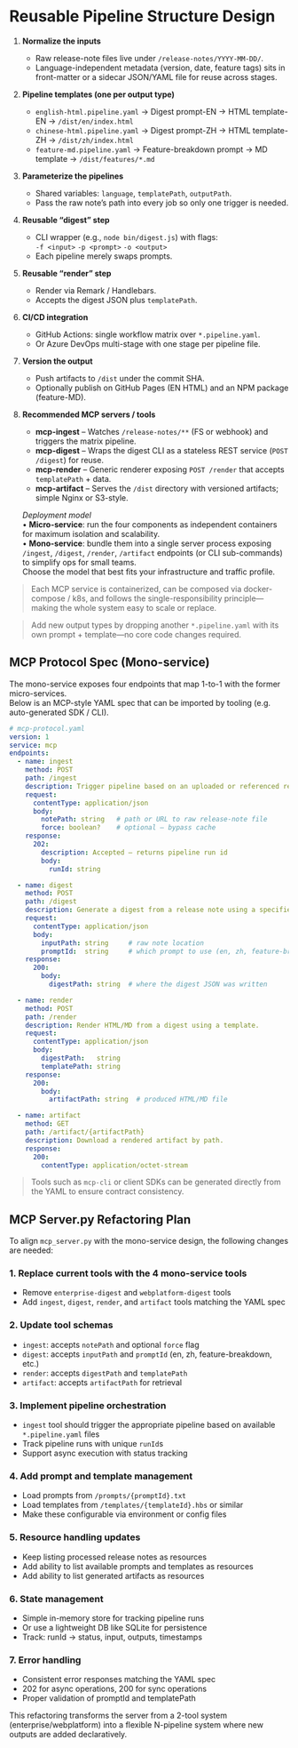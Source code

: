 # Reusable Pipeline Structure Design

1. **Normalize the inputs**  
   - Raw release-note files live under `/release-notes/YYYY-MM-DD/`.  
   - Language-independent metadata (version, date, feature tags) sits in front-matter or a sidecar JSON/YAML file for reuse across stages.

2. **Pipeline templates (one per output type)**  
   - `english-html.pipeline.yaml` → Digest prompt-EN → HTML template-EN → `/dist/en/index.html`  
   - `chinese-html.pipeline.yaml` → Digest prompt-ZH → HTML template-ZH → `/dist/zh/index.html`  
   - `feature-md.pipeline.yaml` → Feature-breakdown prompt → MD template → `/dist/features/*.md`

3. **Parameterize the pipelines**  
   - Shared variables: `language`, `templatePath`, `outputPath`.  
   - Pass the raw note’s path into every job so only one trigger is needed.

4. **Reusable “digest” step**  
   - CLI wrapper (e.g., `node bin/digest.js`) with flags:  
     `-f <input>` `-p <prompt>` `-o <output>`  
   - Each pipeline merely swaps prompts.

5. **Reusable “render” step**  
   - Render via Remark / Handlebars.  
   - Accepts the digest JSON plus `templatePath`.

6. **CI/CD integration**  
   - GitHub Actions: single workflow matrix over `*.pipeline.yaml`.  
   - Or Azure DevOps multi-stage with one stage per pipeline file.

7. **Version the output**  
   - Push artifacts to `/dist` under the commit SHA.  
   - Optionally publish on GitHub Pages (EN HTML) and an NPM package (feature-MD).

8. **Recommended MCP servers / tools**  
   - **mcp-ingest** – Watches `/release-notes/**` (FS or webhook) and triggers the matrix pipeline.  
   - **mcp-digest** – Wraps the digest CLI as a stateless REST service (`POST /digest`) for reuse.  
   - **mcp-render** – Generic renderer exposing `POST /render` that accepts `templatePath` + data.  
   - **mcp-artifact** – Serves the `/dist` directory with versioned artifacts; simple Nginx or S3-style.  

   _Deployment model_  
   • **Micro-service**: run the four components as independent containers for maximum isolation and scalability.  
   • **Mono-service**: bundle them into a single server process exposing `/ingest`, `/digest`, `/render`, `/artifact` endpoints (or CLI sub-commands) to simplify ops for small teams.  
   Choose the model that best fits your infrastructure and traffic profile.

> Each MCP service is containerized, can be composed via docker-compose / k8s, and follows the single-responsibility principle—making the whole system easy to scale or replace.

> Add new output types by dropping another `*.pipeline.yaml` with its own prompt + template—no core code changes required.

## MCP Protocol Spec (​Mono-service)

The mono-service exposes four endpoints that map 1-to-1 with the former micro-services.  
Below is an MCP-style YAML spec that can be imported by tooling (e.g. auto-generated SDK / CLI).

```yaml
# mcp-protocol.yaml
version: 1
service: mcp
endpoints:
  - name: ingest
    method: POST
    path: /ingest
    description: Trigger pipeline based on an uploaded or referenced release note.
    request:
      contentType: application/json
      body:
        notePath: string   # path or URL to raw release-note file
        force: boolean?    # optional – bypass cache
    response:
      202:
        description: Accepted – returns pipeline run id
        body:
          runId: string

  - name: digest
    method: POST
    path: /digest
    description: Generate a digest from a release note using a specified prompt.
    request:
      contentType: application/json
      body:
        inputPath: string     # raw note location
        promptId:  string     # which prompt to use (en, zh, feature-breakdown…)
    response:
      200:
        body:
          digestPath: string  # where the digest JSON was written

  - name: render
    method: POST
    path: /render
    description: Render HTML/MD from a digest using a template.
    request:
      contentType: application/json
      body:
        digestPath:   string
        templatePath: string
    response:
      200:
        body:
          artifactPath: string  # produced HTML/MD file

  - name: artifact
    method: GET
    path: /artifact/{artifactPath}
    description: Download a rendered artifact by path.
    response:
      200:
        contentType: application/octet-stream
```

> Tools such as `mcp-cli` or client SDKs can be generated directly from the YAML to ensure contract consistency.

## MCP Server.py Refactoring Plan

To align `mcp_server.py` with the mono-service design, the following changes are needed:

### 1. **Replace current tools with the 4 mono-service tools**
   - Remove `enterprise-digest` and `webplatform-digest` tools
   - Add `ingest`, `digest`, `render`, and `artifact` tools matching the YAML spec

### 2. **Update tool schemas**
   - `ingest`: accepts `notePath` and optional `force` flag
   - `digest`: accepts `inputPath` and `promptId` (en, zh, feature-breakdown, etc.)
   - `render`: accepts `digestPath` and `templatePath`
   - `artifact`: accepts `artifactPath` for retrieval

### 3. **Implement pipeline orchestration**
   - `ingest` tool should trigger the appropriate pipeline based on available `*.pipeline.yaml` files
   - Track pipeline runs with unique `runId`s
   - Support async execution with status tracking

### 4. **Add prompt and template management**
   - Load prompts from `/prompts/{promptId}.txt` 
   - Load templates from `/templates/{templateId}.hbs` or similar
   - Make these configurable via environment or config files

### 5. **Resource handling updates**
   - Keep listing processed release notes as resources
   - Add ability to list available prompts and templates as resources
   - Add ability to list generated artifacts as resources

### 6. **State management**
   - Simple in-memory store for tracking pipeline runs
   - Or use a lightweight DB like SQLite for persistence
   - Track: runId → status, input, outputs, timestamps

### 7. **Error handling**
   - Consistent error responses matching the YAML spec
   - 202 for async operations, 200 for sync operations
   - Proper validation of promptId and templatePath

This refactoring transforms the server from a 2-tool system (enterprise/webplatform) into a flexible N-pipeline system where new outputs are added declaratively.

